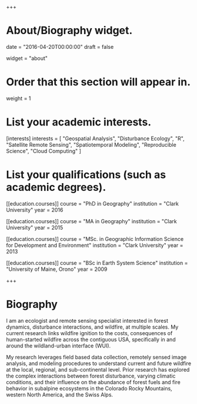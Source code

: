 +++
# About/Biography widget.

date = "2016-04-20T00:00:00"
draft = false

widget = "about"

# Order that this section will appear in.
weight = 1

# List your academic interests.
[interests]
  interests = [
    "Geospatial Analysis",
    "Disturbance Ecology",
    "R",
    "Satellite Remote Sensing",
    "Spatiotemporal Modeling",
    "Reproducible Science",
    "Cloud Computing"
  ]

# List your qualifications (such as academic degrees).
[[education.courses]]
  course = "PhD in Geography"
  institution = "Clark University"
  year = 2016

[[education.courses]]
  course = "MA in Geography"
  institution = "Clark University"
  year = 2015
  
[[education.courses]]
  course = "MSc. in Geographic Information Science for Development and Environment"
  institution = "Clark University"
  year = 2013

[[education.courses]]
  course = "BSc in Earth System Science"
  institution = "University of Maine, Orono"
  year = 2009
 
+++

# Biography

I am an ecologist and remote sensing specialist interested in forest dynamics, disturbance interactions, and wildfire, at multiple scales.  My current research links wildfire ignition to the costs, consequences of human-started wildfire across the contiguous USA, specifically in and around the wildland-urban interface (WUI). 

  My research leverages field based data collection, remotely sensed image analysis, and modeling procedures to understand current and future wildfire at the local, regional, and sub-continental level.  Prior research has explored the complex interactions between forest disturbance, varying climatic conditions, and their influence on the abundance of forest fuels and fire behavior in subalpine ecosystems in the Colorado Rocky Mountains, western North America, and the Swiss Alps. 
